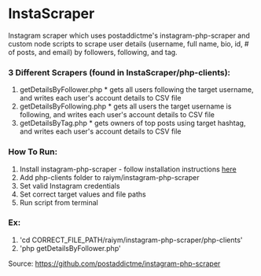 # InstaScraper

Instagram scraper which uses postaddictme's instagram-php-scraper and custom node scripts to scrape user details (username, full name, bio, id, # of posts, and email) by followers, following, and tag.

### 3 Different Scrapers (found in InstaScraper/php-clients):
  1. getDetailsByFollower.php
    * gets all users following the target username, and writes each user's account details to CSV file 
  2. getDetailsByFollowing.php
    * gets all users the target username is following, and writes each user's account details to CSV file 
  3. getDetailsByTag.php
    * gets owners of top posts using target hashtag, and writes each user's account details to CSV file 


### How To Run:

  1. Install instagram-php-scraper - follow installation instructions [here](https://github.com/postaddictme/instagram-php-scraper)
  2. Add php-clients folder to raiym/instagram-php-scraper
  3. Set valid Instagram credentials
  4. Set correct target values and file paths
  5. Run script from terminal

### Ex:
  1.  'cd CORRECT_FILE_PATH/raiym/instagram-php-scraper/php-clients'
  2.  'php getDetailsByFollower.php'

Source: https://github.com/postaddictme/instagram-php-scraper
